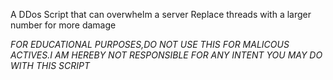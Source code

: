 A DDos Script that can overwhelm a server
Replace threads with a larger number for more damage


*FOR EDUCATIONAL PURPOSES,DO NOT USE THIS FOR MALICOUS ACTIVES.I AM HEREBY NOT RESPONSIBLE FOR ANY INTENT YOU MAY DO WITH THIS SCRIPT*
